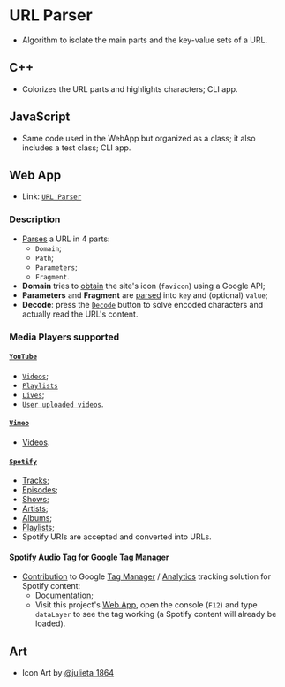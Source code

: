 # URL Parser

- Algorithm to isolate the main parts and the key-value sets of a URL.

## C++

- Colorizes the URL parts and highlights characters; CLI app.

## JavaScript

- Same code used in the WebApp but organized as a class; it also includes a test class; CLI app.

## Web App 

- Link: [`URL Parser`](https://tomasfn87.github.io/url-parser/)

### Description

- [Parses](https://github.com/tomasfn87/url-parser/blob/main/index.html#L42) a URL in 4 parts:
  - `Domain`;
  - `Path`;
  - `Parameters`;
  - `Fragment`.
- **Domain** tries to [obtain](https://github.com/tomasfn87/url-parser/blob/main/index.html#L218) the site's icon (`favicon`) using a Google API;
- **Parameters** and **Fragment** are [parsed](https://github.com/tomasfn87/url-parser/blob/main/index.html#L25) into `key` and (optional) `value`;
- **Decode**: press the [`Decode`](https://github.com/tomasfn87/url-parser/blob/main/index.html#L161) button to solve encoded characters and actually read the URL's content.

### Media Players supported

#### [`YouTube`](https://www.youtube.com)

- [`Videos`](https://github.com/tomasfn87/url-parser/blob/main/index.html#L344);
- [`Playlists`](https://github.com/tomasfn87/url-parser/blob/main/index.html#L311;)
- [`Lives`](https://github.com/tomasfn87/url-parser/blob/main/index.html#L385);
- [`User uploaded videos`](https://github.com/tomasfn87/url-parser/blob/main/index.html#L411).

#### [`Vimeo`](https://www.vimeo.com)

- [Videos](https://github.com/tomasfn87/url-parser/blob/main/index.html#L444).

#### [`Spotify`](https://www.spotify.com)

- [Tracks](https://github.com/tomasfn87/url-parser/blob/main/index.html#L465);
- [Episodes](https://github.com/tomasfn87/url-parser/blob/main/index.html#L465);
- [Shows](https://github.com/tomasfn87/url-parser/blob/main/index.html#L465);
- [Artists](https://github.com/tomasfn87/url-parser/blob/main/index.html#L465);
- [Albums](https://github.com/tomasfn87/url-parser/blob/main/index.html#L465);
- [Playlists](https://github.com/tomasfn87/url-parser/blob/main/index.html#L465);
- Spotify URIs are accepted and converted into URLs.

#### Spotify Audio Tag for Google Tag Manager

- [Contribution](https://community.spotify.com/t5/Spotify-for-Developers/Spotify-iFrame-tracking-via-GTM-Any-code/m-p/6945950) to Google [Tag Manager](https://tagmanager.google.com) / [Analytics](https://analytics.google.com) tracking solution for Spotify content:
  - [Documentation](https://github.com/tomasfn87/url-parser/blob/main/gtm/spotify-audio.json.md);
  - Visit this project's [Web App](https://tomasfn87.github.io/url-parser?spotifycontent=artist:1nJvji2KIlWSseXRSlNYsC), open the console (`F12`) and type `dataLayer` to see the tag working (a Spotify content will already be loaded).

## Art

- Icon Art by [@julieta_1864](https://instagram.com/julieta_1864)
